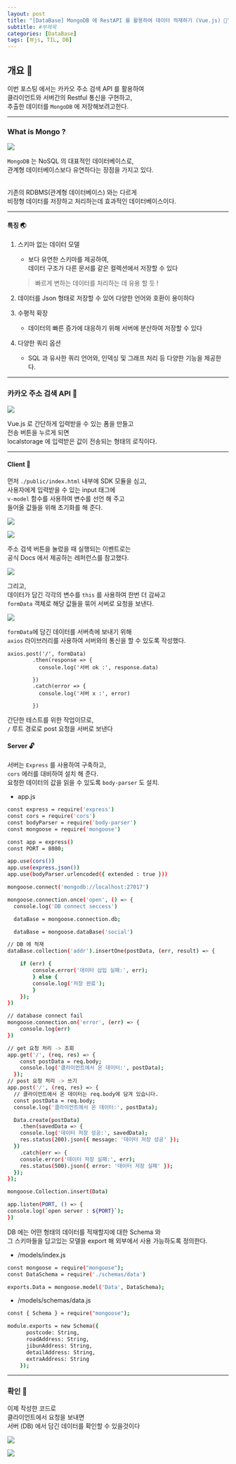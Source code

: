 ```yaml
---
layout: post
title: "[DataBase] MongoDB 에 RestAPI 를 활용하여 데이터 적재하기 (Vue.js) 🐸"
subtitle: #부제목
categories: [DataBase]
tags: [뷰js, TIL, DB]
---
```


## 개요 🌱

이번 포스팅 에서는 카카오 주소 검색 API 를 활용하여<br>
클라이언트와 서버간의 Restful 통신을 구현하고,<br>
추출한 데이터를 `MongoDB` 에 저장해보려고한다.

---

### What is Mongo ?

![](https://img1.daumcdn.net/thumb/R1280x0/?scode=mtistory2&fname=https%3A%2F%2Fblog.kakaocdn.net%2Fdn%2FZMNvN%2FbtspxbJcbLV%2FxF2XSGiwrMQNiDNLQLoXYK%2Fimg.jpg)

`MongoDB` 는 NoSQL 의 대표적인 데이터베이스로,<br>
관계형 데이터베이스보다 유연하다는 장점을 가지고 있다.<br><br>

기존의 RDBMS(관계형 데이터베이스) 와는 다르게<br>
비정형 데이터를 저장하고 처리하는데 효과적인 데이터베이스이다.<br>

---

#### 특징 🌏

1. 스키마 없는 데이터 모델

   - 보다 유연한 스키마를 제공하여,<br>
     데이터 구조가 다른 문서를 같은 컬렉션에서 저장할 수 있다

   > 빠르게 변하는 데이터를 처리하는 데 유용 할 듯 !

2. 데이터를 Json 형태로 저장할 수 있어 다양한 언어와 호환이 용이하다

3. 수평적 확장

   - 데이터의 빠른 증가에 대응하기 위해 서버에 분산하여 저장할 수 있다

4. 다양한 쿼리 옵션
   - SQL 과 유사한 쿼리 언어와, 인덱싱 및 그래프 처리 등 다양한 기능을 제공한다.

---

### 카카오 주소 검색 API 🔔

![](https://img1.daumcdn.net/thumb/R1280x0/?scode=mtistory2&fname=https%3A%2F%2Fblog.kakaocdn.net%2Fdn%2FbPoKBm%2FbtspmVgod6c%2Ffn3YUy4cuGE7PenwktA2Z1%2Fimg.png)

Vue.js 로 간단하게 입력받을 수 있는 폼을 만들고<br>
전송 버튼을 누르게 되면<br>
localstorage 에 입력받은 값이 전송되는 형태의 로직이다.<br>

---

#### Client 🔑

먼저 `./public/index.html` 내부에 SDK 모듈을 심고,<br>
사용자에게 입력받을 수 있는 input 태그에<br>
`v-model` 함수를 사용하여 변수를 선언 해 주고<br>
들어올 값들을 위해 초기화를 해 준다.

![](https://img1.daumcdn.net/thumb/R1280x0/?scode=mtistory2&fname=https%3A%2F%2Fblog.kakaocdn.net%2Fdn%2FbmsEeJ%2Fbtspolzqkgg%2F1k6duwaxfgKK8oxjIAvp01%2Fimg.png)

![](https://img1.daumcdn.net/thumb/R1280x0/?scode=mtistory2&fname=https%3A%2F%2Fblog.kakaocdn.net%2Fdn%2FFBZl0%2FbtspmfGsCJy%2FYp5ebMbafEZe3xpL1TUPTK%2Fimg.png)

주소 검색 버튼을 눌렀을 때 실행되는 이벤트로는<br>
공식 Docs 에서 제공하는 레퍼런스를 참고했다.

![](https://img1.daumcdn.net/thumb/R1280x0/?scode=mtistory2&fname=https%3A%2F%2Fblog.kakaocdn.net%2Fdn%2FsN77k%2Fbtspxq7ZSGW%2FuFqM7MGUkzX6V8zTEzkisk%2Fimg.png)

그리고,<br>
데이터가 담긴 각각의 변수를 `this` 를 사용하여 한번 더 감싸고<br>
`formData` 객체로 해당 값들을 묶어 서버로 요청을 보낸다.

![](https://img1.daumcdn.net/thumb/R1280x0/?scode=mtistory2&fname=https%3A%2F%2Fblog.kakaocdn.net%2Fdn%2FbtEw3H%2FbtspHZBzU9y%2Fp4EPnfRIeLTscYvURsX8AK%2Fimg.png)

`formData`에 담긴 데이터를 서버측에 보내기 위해<br>
`axios` 라이브러리를 사용하여 서버와의 통신을 할 수 있도록 작성했다.

```
axios.post('/', formData)
        .then(response => {
          console.log('서버 ok :', response.data)

        })
        .catch(error => {
          console.log('서버 x :', error)

        })
```

간단한 테스트를 위한 작업이므로,<br>
`/` 루트 경로로 post 요청을 서버로 보낸다

#### Server 🔓

서버는 `Express` 를 사용하여 구축하고,<br>
`cors` 에러를 대비하여 설치 해 준다.<br>
요청한 데이터의 값을 읽을 수 있도록 `body-parser` 도 설치.

- app.js

```bash
const express = require('express')
const cors = require('cors')
const bodyParser = require('body-parser')
const mongoose = require('mongoose')

const app = express()
const PORT = 8080;

app.use(cors())
app.use(express.json())
app.use(bodyParser.urlencoded({ extended : true }))

mongoose.connect('mongodb://localhost:27017')

mongoose.connection.once('open', () => {
  console.log('DB connect seccess')

  dataBase = mongoose.connection.db;

  dataBase = mongoose.dataBase('social')

// DB 에 적재
dataBase.collection('addr').insertOne(postData, (err, result) => {

    if (err) {
        console.error('데이터 삽입 실패:', err);
        } else {
        console.log('저장 완료');
        }
    });
})

// database connect fail
mongoose.connection.on('error', (err) => {
    console.log(err)
})
```

```bash
// get 요청 처리 -> 조회
app.get('/', (req, res) => {
    const postData = req.body;
    console.log('클라이언트에서 온 데이터:', postData);
  });
// post 요청 처리 -> 쓰기
app.post('/', (req, res) => {
  // 클라이언트에서 온 데이터는 req.body에 담겨 있습니다.
  const postData = req.body;
  console.log('클라이언트에서 온 데이터:', postData);

  Data.create(postData)
    .then(savedData => {
    console.log('데이터 저장 성공:', savedData);
    res.status(200).json({ message: '데이터 저장 성공' });
  })
    .catch(err => {
    console.error('데이터 저장 실패:', err);
    res.status(500).json({ error: '데이터 저장 실패' });
  });
});

mongoose.Collection.insert(Data)

app.listen(PORT, () => {
console.log(`open server : ${PORT}`);
})

```

DB 에는 어떤 형태의 데이터를 적재할지에 대한 Schema 와<br>
그 스키마들을 담고있는 모델을 export 해 외부에서 사용 가능하도록 정의한다.<br>

- /models/index.js

```bash
const mongoose = require("mongoose");
const DataSchema = require('./schemas/data')

exports.Data = mongoose.model('Data', DataSchema);
```

- /models/schemas/data.js

```bash
const { Schema } = require("mongoose");

module.exports = new Schema({
      postcode: String,
      roadAddress: String,
      jibunAddress: String,
      detailAddress: String,
      extraAddress: String
    });
```

---

### 확인 🔐

이제 작성한 코드로<br>
클라이언트에서 요청을 보내면 <Br>
서버 (DB) 에서 담긴 데이터를 확인할 수 있을것이다

![](https://img1.daumcdn.net/thumb/R1280x0/?scode=mtistory2&fname=https%3A%2F%2Fblog.kakaocdn.net%2Fdn%2FdWhbmx%2FbtspGKYB34w%2FlOSxLdI7Bb2dguNQIXxm0k%2Fimg.png)

![](https://img1.daumcdn.net/thumb/R1280x0/?scode=mtistory2&fname=https%3A%2F%2Fblog.kakaocdn.net%2Fdn%2FN6gpX%2FbtspBzi8Hbb%2FlY3C8bxAOAtZjxKbmu4ZFK%2Fimg.png)
